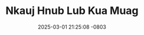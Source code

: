 ---
layout: movie-video-data
date: 2025-03-01 21:25:08 -0803
categories: movie

# Site Attributes
title: "Nkauj Hnub Lub Kua Muag"
permalink: "/movie/Nkauj_Hnub_Lub_Kua_Muag"

# Movie Attributes
synopsis: ""
producer: "Liaj Dawb"
director: ""
writer: ""
video_link: ""
genre: "Drama"
year: ""
release_type: "DVD"
storage: "Center for Hmong Studies"
thumbnail: "/assets/images/movie_thumbnails/Nkauj Hnub Lub Kua Muag.jpeg"
publishing_company: "Liaj Dawb"

# Sequels + Parts
base_movie: ""
total_parts: 0
sequel: ""

# Movie Cast
cast:
#VALUE!
---